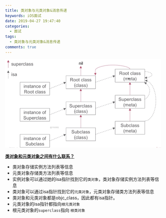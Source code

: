 ```yaml
---
title: 类对象与元类对象&消息传递
keywords: iOS面试
date: 2019-04-27 19:47:40
categories: 
  - 面试
tags:
  - 类对象与元类对象&消息传递
comments: true
---
```


![4-5-1](https://raw.githubusercontent.com/HaviLee/Blog-Images/master/Tech/5-2-2.png)

**<u>类对象和元类对象之间有什么联系？</u>**

- 类对象存储实例方法列表等信息
- 元类对象存储类方法列表等信息
- 实例对象可以通过她的isa指针找到它的`类对象`，类对象存储实例方法列表等信息
- 类对象可以通过isa指针找到它的`元类对象`，元类对象存储类方法列表等信息
- 类对象和元类对象都是objc_class，因此都有isa指针。
- 元类对象的isa指针都指向`根元类对象`
- 根元类对象的`superclass`指向 `根类对象`

##### 









